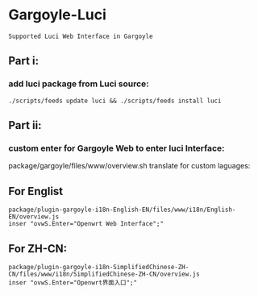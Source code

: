 # Gargoyle-Luci
    Supported Luci Web Interface in Gargoyle
## Part ⅰ:
### add luci package from Luci source:
    ./scripts/feeds update luci && ./scripts/feeds install luci
## Part ⅱ:
### custom enter for Gargoyle Web to enter luci Interface:
  package/gargoyle/files/www/overview.sh
  translate for custom laguages:
## For Englist
    package/plugin-gargoyle-i18n-English-EN/files/www/i18n/English-EN/overview.js
    inser "ovwS.Enter="Openwrt Web Interface";" 
## For ZH-CN:
    package/plugin-gargoyle-i18n-SimplifiedChinese-ZH-CN/files/www/i18n/SimplifiedChinese-ZH-CN/overview.js
    inser "ovwS.Enter="Openwrt界面入口";" 
